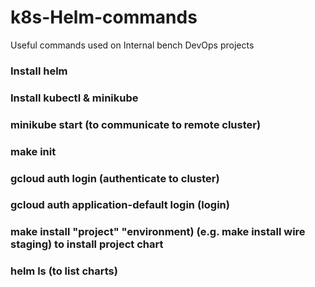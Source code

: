 # k8s-Helm-commands
Useful commands used on Internal bench DevOps projects

### Install helm
### Install kubectl & minikube
### minikube start (to communicate to remote cluster)
### make init
### gcloud auth login (authenticate to cluster)
### gcloud auth application-default login (login)
### make install "project" "environment) (e.g. make install wire staging) to install project chart
### helm ls (to list charts)

